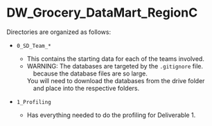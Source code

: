 # DW_Grocery_DataMart_RegionC

Directories are organized as follows:
- `0_SD_Team_*`
  - This contains the starting data for each of the teams involved.
  - WARNING: The databases are targeted by the `.gitignore` file.  
  &emsp;because the database files are so large.  
  You will need to download the databases from the drive folder  
  &emsp;and place into the respective folders.

- `1_Profiling`
  - Has everything needed to do the profiling for Deliverable 1.